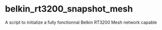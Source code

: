 # belkin_rt3200_snapshot_mesh
A script to initialize a fully fonctionnal Belkin RT3200 Mesh network capable
